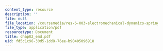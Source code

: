 ```yaml
---
content_type: resource
description: ''
file: null
file_location: /coursemedia/res-6-003-electromechanical-dynamics-spring-2009/fd5c1c9630d51dd876eeb90405096918_chap02_emd.pdf
file_type: application/pdf
resourcetype: Document
title: chap02_emd.pdf
uid: fd5c1c96-30d5-1dd8-76ee-b90405096918
---
```

